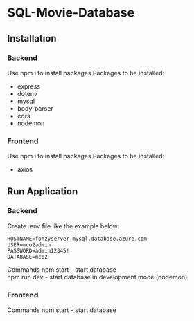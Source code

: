 # SQL-Movie-Database

## Installation
### Backend
Use npm i to install packages
Packages to be installed:

- express
- dotenv
- mysql
- body-parser
- cors
- nodemon

### Frontend
Use npm i to install packages
Packages to be installed:
- axios

## Run Application
### Backend
Create .env file like the example below:

    HOSTNAME=fonzyserver.mysql.database.azure.com
    USER=mco2admin
    PASSWORD=admin12345!
    DATABASE=mco2

Commands
npm start - start database <br>
npm run dev - start database in development mode (nodemon)<br>


### Frontend
Commands
npm start - start database 
